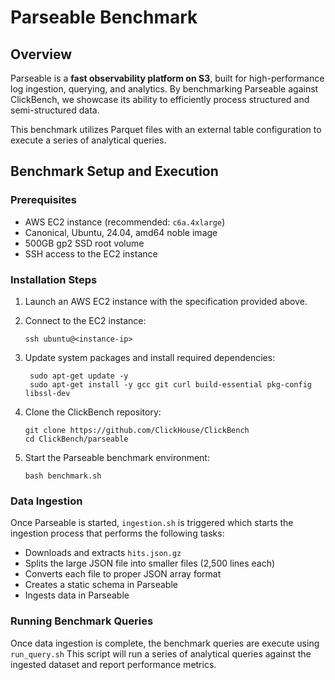 # Parseable Benchmark

## Overview

Parseable is a **fast observability platform on S3**, built for high-performance log ingestion, querying, and analytics. By benchmarking Parseable against ClickBench, we showcase its ability to efficiently process structured and semi-structured data.

This benchmark utilizes Parquet files with an external table configuration to execute a series of analytical queries.

## Benchmark Setup and Execution

### Prerequisites
- AWS EC2 instance (recommended: `c6a.4xlarge`)
- Canonical, Ubuntu, 24.04, amd64 noble image
- 500GB gp2 SSD root volume
- SSH access to the EC2 instance

### Installation Steps

1. Launch an AWS EC2 instance with the specification provided above.

2. Connect to the EC2 instance:
   ```
   ssh ubuntu@<instance-ip>
   ```

3. Update system packages and install required dependencies:
   ```
    sudo apt-get update -y
    sudo apt-get install -y gcc git curl build-essential pkg-config libssl-dev
   ```

4. Clone the ClickBench repository:
   ```
   git clone https://github.com/ClickHouse/ClickBench
   cd ClickBench/parseable
   ```

5. Start the Parseable benchmark environment:
   ```
   bash benchmark.sh
   ```

### Data Ingestion

Once Parseable is started, `ingestion.sh` is triggered which starts the ingestion process that performs the following tasks:
   - Downloads and extracts `hits.json.gz`
   - Splits the large JSON file into smaller files (2,500 lines each)
   - Converts each file to proper JSON array format
   - Creates a static schema in Parseable
   - Ingests data in Parseable


### Running Benchmark Queries

Once data ingestion is complete, the benchmark queries are execute using `run_query.sh`
This script will run a series of analytical queries against the ingested dataset and report performance metrics.